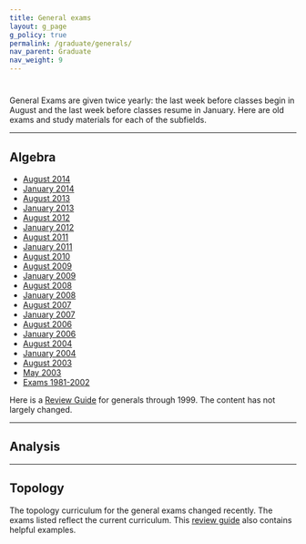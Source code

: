 ```yaml
---
title: General exams
layout: g_page
g_policy: true
permalink: /graduate/generals/
nav_parent: Graduate
nav_weight: 9
---
```


<h1 class="mb-3"></h1>

General Exams are given twice yearly: the last week before classes begin in August and the last week before classes resume in January. Here are old exams and study materials for each of the subfields.

---

## Algebra

- [August 2014]({{site.url}}/graduate/exams/algebra/2014-08.pdf)
- [January 2014]({{site.url}}/graduate/exams/algebra/2014-01.pdf)
- [August 2013]({{site.url}}/graduate/exams/algebra/2013-08.pdf)
- [January 2013]({{site.url}}/graduate/exams/algebra/2013-01.pdf)
- [August 2012]({{site.url}}/graduate/exams/algebra/2012-08.pdf)
- [January 2012]({{site.url}}/graduate/exams/algebra/2012-01.pdf)
- [August 2011]({{site.url}}/graduate/exams/algebra/2011-08.pdf)
- [January 2011]({{site.url}}/graduate/exams/algebra/2011-01.pdf)
- [August 2010]({{site.url}}/graduate/exams/algebra/2010-08.pdf)
- [August 2009]({{site.url}}/graduate/exams/algebra/2009-08.pdf)
- [January 2009]({{site.url}}/graduate/exams/algebra/2009-01.pdf)
- [August 2008]({{site.url}}/graduate/exams/algebra/2008-08.pdf)
- [January 2008]({{site.url}}/graduate/exams/algebra/2008-01.pdf)
- [August 2007]({{site.url}}/graduate/exams/algebra/2007-08.pdf)
- [January 2007]({{site.url}}/graduate/exams/algebra/2007-01.pdf)
- [August 2006]({{site.url}}/graduate/exams/algebra/2006-08.pdf)
- [January 2006]({{site.url}}/graduate/exams/algebra/2006-01.pdf)
- [August 2004]({{site.url}}/graduate/exams/algebra/2004-08.pdf)
- [January 2004]({{site.url}}/graduate/exams/algebra/2004-01.pdf)
- [August 2003]({{site.url}}/graduate/exams/algebra/2003-08.pdf)
- [May 2003]({{site.url}}/graduate/exams/algebra/2003-05.pdf)
- [Exams 1981-2002]({{site.url}}/graduate/exams/algebra/AlgGento02.pdf)

Here is a [Review Guide]({{site.url}}/graduate/exams/algebra/Surveyto99.pdf) for generals through 1999. The content has not largely changed.

---

## Analysis



---

## Topology


The topology curriculum for the general exams changed recently. The exams listed reflect the current curriculum. This [review guide]({{site.url}}/graduate/exams/topology/topreview.pdf) also contains helpful examples.
